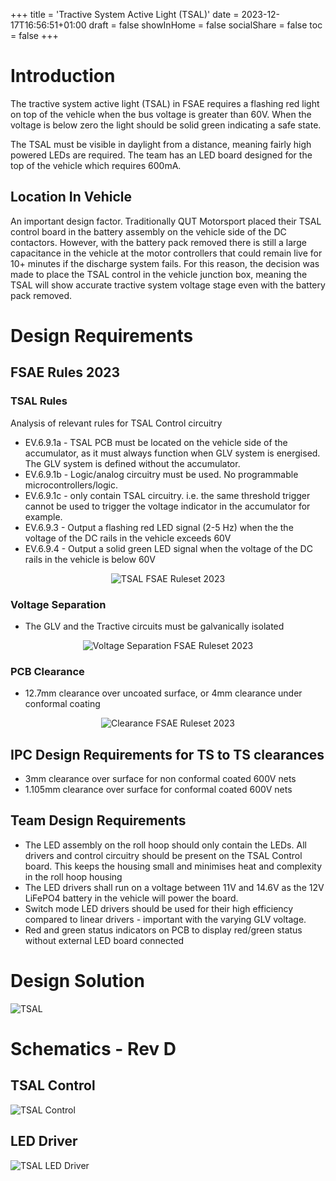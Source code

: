 +++
title = 'Tractive System Active Light (TSAL)'
date = 2023-12-17T16:56:51+01:00
draft = false
showInHome = false
socialShare = false
toc = false
+++

# Introduction
The tractive system active light (TSAL) in FSAE requires a flashing red light on top of the vehicle when the bus voltage is greater than 60V. When the voltage is below zero the light should be solid green indicating a safe state. 

The TSAL must be visible in daylight from a distance, meaning fairly high powered LEDs are required. The team has an LED board designed for the top of the vehicle which requires 600mA.

## Location In Vehicle 
An important design factor. Traditionally QUT Motorsport placed their TSAL control board in the battery assembly on the vehicle side of the DC contactors. However, with the battery pack removed there is still a large capacitance in the vehicle at the motor controllers that could remain live for 10+ minutes if the discharge system fails. For this reason, the decision was made to place the TSAL control in the vehicle junction box, meaning the TSAL will show accurate tractive system voltage stage even with the battery pack removed.

# Design Requirements

## FSAE Rules 2023

### TSAL Rules
Analysis of relevant rules for TSAL Control circuitry
- EV.6.9.1a - TSAL PCB must be located on the vehicle side of the accumulator, as it must always function when GLV system is energised. The GLV system is defined without the accumulator.
- EV.6.9.1b - Logic/analog circuitry must be used. No programmable microcontrollers/logic.
- EV.6.9.1c - only contain TSAL circuitry. i.e. the same threshold trigger cannot be used to trigger the voltage indicator in the accumulator for example.
- EV.6.9.3 - Output a flashing red LED signal (2-5 Hz) when the the voltage of the DC rails in the vehicle exceeds 60V
- EV.6.9.4 - Output a solid green LED signal when the voltage of the DC rails in the vehicle is below 60V

<!-- ![TSAL FSAE Ruleset 2023](/images/tsal/TSALRules.png "TSAL FSAE Ruleset 2023") -->
<div style="text-align: center;">
<img src="/images/tsal/TSALRules.png" alt="TSAL FSAE Ruleset 2023" style="max-width: 800px;"/>
</div>

### Voltage Separation
- The GLV and the Tractive circuits must be galvanically isolated 

<div style="text-align: center;">
<img src="/images/tsal/FSAERuleVoltageSeparation.png" alt="Voltage Separation FSAE Ruleset 2023" style="max-width: 800px;"/>
</div>

### PCB Clearance
- 12.7mm clearance over uncoated surface, or 4mm clearance under conformal coating
<div style="text-align: center;">
<img src="/images/tsal/GLVTSClearance.png" alt="Clearance FSAE Ruleset 2023" style="max-width: 800px;"/>
</div>



## IPC Design Requirements for TS to TS clearances
- 3mm clearance over surface for non conformal coated 600V nets
- 1.105mm clearance over surface for conformal coated 600V nets

## Team Design Requirements
- The LED assembly on the roll hoop should only contain the LEDs. All drivers and control circuitry should be present on the TSAL Control board. This keeps the housing small and minimises heat and complexity in the roll hoop housing
- The LED drivers shall run on a voltage between 11V and 14.6V as the 12V LiFePO4 battery in the vehicle will power the board.
- Switch mode LED drivers should be used for their high efficiency compared to linear drivers - important with the varying GLV voltage.
- Red and green status indicators on PCB to display red/green status without external LED board connected


# Design Solution
![TSAL](/images/tsal/Cropped_TSAL.jpg "TSAL")


# Schematics - Rev D
## TSAL Control
![TSAL Control](/images/tsal/TSAL_Control.png "TSAL Control")

## LED Driver
![TSAL LED Driver](/images/tsal/TSAL_LEDDriver.png "TSAL LED Driver")